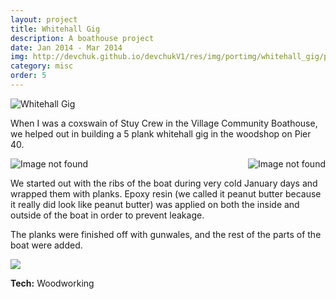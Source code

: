 ```yaml
---
layout: project
title: Whitehall Gig
description: A boathouse project
date: Jan 2014 - Mar 2014
img: http://devchuk.github.io/devchukV1/res/img/portimg/whitehall_gig/profile.jpg
category: misc
order: 5
---
```


![Whitehall Gig](http://devchuk.github.io/devchukV1/res/img/portimg/whitehall_gig/profile.jpg)

When I was a coxswain of Stuy Crew in the Village Community Boathouse, we helped out in building a 5 plank whitehall gig in the woodshop on Pier 40.

<img class="himg" src="http://devchuk.github.io/devchukV1/res/img/portimg/whitehall_gig/nancyframe.jpg" alt="Image not found">
<img class="himg" src="http://devchuk.github.io/devchukV1/res/img/portimg/whitehall_gig/nancyframe2.jpg" alt="Image not found" style="float: right">


We started out with the ribs of the boat during very cold January days and wrapped them with planks. Epoxy resin (we called it peanut butter because it really did look like peanut butter) was applied on both the inside and outside of the boat in order to prevent leakage.

The planks were finished off with gunwales, and the rest of the parts of the boat were added. 

![](http://devchuk.github.io/devchukV1/res/img/portimg/whitehall_gig/ayy.jpg)

**Tech:** Woodworking